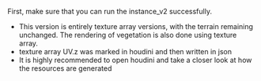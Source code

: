 First, make sure that you can run the instance_v2 successfully.


* This version is entirely texture array versions, with the terrain remaining unchanged. The rendering of vegetation is also done using texture array.
* texture array UV.z was marked in houdini and then written in json
* It is highly recommended to open houdini and take a closer look at how the resources are generated
